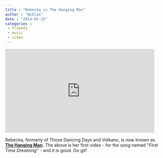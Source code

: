 ```yaml
---
title : "Rebecka is The Hanging Man"
author : "Niklas"
date : "2014-01-31"
categories : 
 - friends
 - music
 - video
---
```


<iframe src="http://www.svt.se/wd?widgetId=23991&amp;sectionId=1752&amp;articleId=1775191&amp;type=embed&amp;contextSectionId=1752&amp;autostart=false" width="480" height="270" frameborder="0" scrolling="no"></iframe>

Rebecka, formerly of Those Dancing Days and Volkano, is now known as **[The Hanging Man](https://www.facebook.com/thehangedmanmusic)**. The above is her first video - for the song named "_First Time Dreaming_" - and it is good. Go git!
